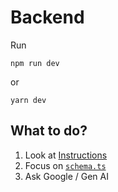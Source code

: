 # Backend

Run

```
npm run dev
```

or

```
yarn dev
```

## What to do?

1. Look at [Instructions](../Backend-Task.md)
1. Focus on [`schema.ts`](./schema.ts)
1. Ask Google / Gen AI
